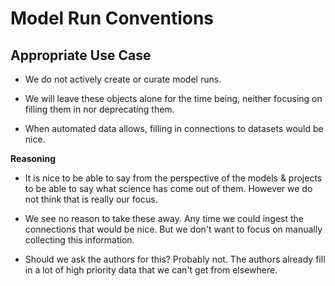 # Model Run Conventions

## Appropriate Use Case

- We do not actively create or curate model runs.

- We will leave these objects alone for the time being, neither focusing on filling them in nor deprecating them.

- When automated data allows, filling in connections to datasets would be nice.

**Reasoning**

- It is nice to be able to say from the perspective of the models & projects to be able to say what science has come out of them. However we do not think that is really our focus. 

- We see no reason to take these away. Any time we could ingest the connections that would be nice. But we don't want to focus on manually collecting this information.

- Should we ask the authors for this? Probably not. The authors already fill in a lot of high priority data that we can't get from elsewhere.

